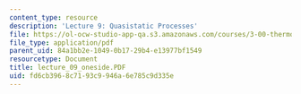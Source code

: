 ```yaml
---
content_type: resource
description: 'Lecture 9: Quasistatic Processes'
file: https://ol-ocw-studio-app-qa.s3.amazonaws.com/courses/3-00-thermodynamics-of-materials-fall-2002/fd6cb3968c7193c9946a6e785c9d335e_lecture_09_oneside.PDF
file_type: application/pdf
parent_uid: 84a1bb2e-1049-0b17-29b4-e13977bf1549
resourcetype: Document
title: lecture_09_oneside.PDF
uid: fd6cb396-8c71-93c9-946a-6e785c9d335e
---
```

